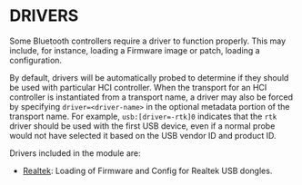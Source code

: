 DRIVERS
=======

Some Bluetooth controllers require a driver to function properly.
This may include, for instance, loading a Firmware image or patch,
loading a configuration.

By default, drivers will be automatically probed to determine if they should be
used with particular HCI controller.
When the transport for an HCI controller is instantiated from a transport name,
a driver may also be forced by specifying ``driver=<driver-name>`` in the optional
metadata portion of the transport name. For example,
``usb:[driver=-rtk]0`` indicates that the ``rtk`` driver should be used with the
first USB device, even if a normal probe would not have selected it based on the
USB vendor ID and product ID.

Drivers included in the module are:

  * [Realtek](realtek.md): Loading of Firmware and Config for Realtek USB dongles.